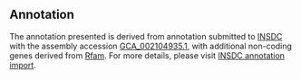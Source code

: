 

Annotation
----------

The annotation presented is derived from annotation submitted to
[INSDC](http://www.insdc.org) with the assembly accession
[GCA\_002104935.1](http://www.ebi.ac.uk/ena/data/view/GCA_002104935.1),
with additional non-coding genes derived from
[Rfam](http://rfam.xfam.org/). For more details, please visit [INSDC
annotation
import](http://ensemblgenomes.org/info/data/insdc_annotation).
